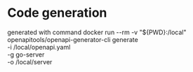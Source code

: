 # Code generation

generated with command docker run --rm -v "${PWD}:/local" openapitools/openapi-generator-cli generate \
    -i /local/openapi.yaml \
    -g go-server \
    -o /local/server